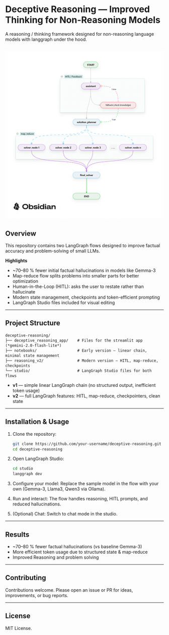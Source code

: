 # Deceptive Reasoning — Improved Thinking for Non-Reasoning Models

A reasoning / thinking framework designed for non-reasoning language models with langgraph under the hood.

![v1_graph](resources/Deceptive_reasonin_v2_flow.png)
---
## Overview

This repository contains two LangGraph flows designed to improve factual accuracy and problem-solving of small LLMs.

**Highlights**

* \~70–80 % fewer initial factual hallucinations in models like Gemma-3
* Map-reduce flow splits problems into smaller parts for better optimization
* Human-in-the-Loop (HITL): asks the user to restate rather than hallucinate
* Modern state management, checkpoints and token-efficient prompting
* LangGraph Studio files included for visual editing

---

## Project Structure

```
deceptive-reasoning/
├── deceptive_reasoning_app/    # Files for the streamlit app (*gemini-2.0-flash-lite*)
├── notebooks/                  # Early version — linear chain, minimal state management
├── reasoning_v2/               # Modern version — HITL, map-reduce, checkpoints
└── studio/                     # LangGraph Studio files for both flows
```

* **v1** — simple linear LangGraph chain (no structured output, inefficient token usage)
* **v2** — full LangGraph features: HITL, map-reduce, checkpointers, clean state

---

## Installation & Usage

1. Clone the repository:

   ```bash
   git clone https://github.com/your-username/deceptive-reasoning.git
   cd deceptive-reasoning
   ```

2. Open LangGraph Studio:

   ```bash
   cd studio
   langgraph dev
   ```

3. Configure your model:
   Replace the sample model in the flow with your own (Gemma-3, Llama3, Qwen3 via Ollama).

4. Run and interact:
   The flow handles reasoning, HITL prompts, and reduced hallucinations.
5. (Optional) Chat:
   Switch to chat mode in the studio.

---

## Results

* \~70–80 % fewer factual hallucinations (vs baseline Gemma-3)
* More efficient token usage due to structured state & map-reduce
* Improved Reasoning and problem solving

---

## Contributing

Contributions welcome.
Please open an issue or PR for ideas, improvements, or bug reports.

---

## License

MIT License. 
